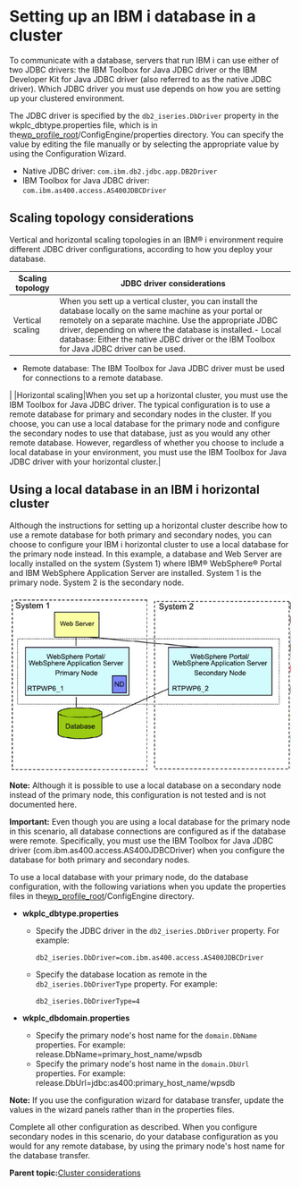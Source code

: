 # Setting up an IBM i database in a cluster 

To communicate with a database, servers that run IBM i can use either of two JDBC drivers: the IBM Toolbox for Java JDBC driver or the IBM Developer Kit for Java JDBC driver \(also referred to as the native JDBC driver\). Which JDBC driver you must use depends on how you are setting up your clustered environment.

The JDBC driver is specified by the `db2_iseries.DbDriver` property in the wkplc\_dbtype.properties file, which is in the[wp\_profile\_root](../reference/wpsdirstr.md#wp_profile_root)/ConfigEngine/properties directory. You can specify the value by editing the file manually or by selecting the appropriate value by using the Configuration Wizard.

-   Native JDBC driver: `com.ibm.db2.jdbc.app.DB2Driver`
-   IBM Toolbox for Java JDBC driver: `com.ibm.as400.access.AS400JDBCDriver`

## Scaling topology considerations

Vertical and horizontal scaling topologies in an IBM® i environment require different JDBC driver configurations, according to how you deploy your database.

|Scaling topology|JDBC driver considerations|
|----------------|--------------------------|
|Vertical scaling|When you sett up a vertical cluster, you can install the database locally on the same machine as your portal or remotely on a separate machine. Use the appropriate JDBC driver, depending on where the database is installed.-   Local database: Either the native JDBC driver or the IBM Toolbox for Java JDBC driver can be used.
-   Remote database: The IBM Toolbox for Java JDBC driver must be used for connections to a remote database.

|
|Horizontal scaling|When you set up a horizontal cluster, you must use the IBM Toolbox for Java JDBC driver. The typical configuration is to use a remote database for primary and secondary nodes in the cluster. If you choose, you can use a local database for the primary node and configure the secondary nodes to use that database, just as you would any other remote database. However, regardless of whether you choose to include a local database in your environment, you must use the IBM Toolbox for Java JDBC driver with your horizontal cluster.|

## Using a local database in an IBM i horizontal cluster

Although the instructions for setting up a horizontal cluster describe how to use a remote database for both primary and secondary nodes, you can choose to configure your IBM i horizontal cluster to use a local database for the primary node instead. In this example, a database and Web Server are locally installed on the system \(System 1\) where IBM® WebSphere® Portal and IBM WebSphere Application Server are installed. System 1 is the primary node. System 2 is the secondary node.

![Local database configuration for primary node in a horizontal cluster.](../images/iseries_horiz_clus.jpg)

**Note:** Although it is possible to use a local database on a secondary node instead of the primary node, this configuration is not tested and is not documented here.

**Important:** Even though you are using a local database for the primary node in this scenario, all database connections are configured as if the database were remote. Specifically, you must use the IBM Toolbox for Java JDBC driver \(com.ibm.as400.access.AS400JDBCDriver\) when you configure the database for both primary and secondary nodes.

To use a local database with your primary node, do the database configuration, with the following variations when you update the properties files in the[wp\_profile\_root](../reference/wpsdirstr.md#wp_profile_root)/ConfigEngine directory.

-   **wkplc\_dbtype.properties**

    -   Specify the JDBC driver in the `db2_iseries.DbDriver` property. For example:

        ```
        db2_iseries.DbDriver=com.ibm.as400.access.AS400JDBCDriver
        ```

    -   Specify the database location as remote in the `db2_iseries.DbDriverType` property. For example:

        ```
        db2_iseries.DbDriverType=4
        ```

-   **wkplc\_dbdomain.properties**

    -   Specify the primary node's host name for the `domain.DbName` properties. For example: release.DbName=primary\_host\_name/wpsdb
    -   Specify the primary node's host name in the `domain.DbUrl` properties. For example: release.DbUrl=jdbc:as400:primary\_host\_name/wpsdb

**Note:** If you use the configuration wizard for database transfer, update the values in the wizard panels rather than in the properties files.

Complete all other configuration as described. When you configure secondary nodes in this scenario, do your database configuration as you would for any remote database, by using the primary node's host name for the database transfer.

**Parent topic:**[Cluster considerations ](../plan/plan_clus_ovr.md)


